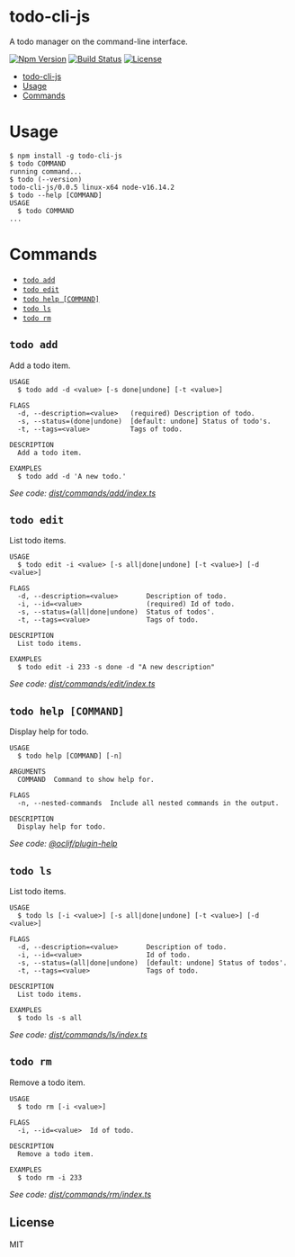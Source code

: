 # todo-cli-js

A todo manager on the command-line interface.

[![Npm Version](https://img.shields.io/npm/v/todo-cli-js.svg?logo=npm&style=flat-square)](https://www.npmjs.com/package/todo-cli-js)
[![Build Status](https://img.shields.io/github/workflow/status/shalldie/todo-cli-js/ci?label=build&logo=github&style=flat-square)](https://github.com/shalldie/todo-cli-js/actions)
[![License](https://img.shields.io/github/license/shalldie/todo-cli-js?logo=github&style=flat-square)](https://github.com/shalldie/todo-cli-js)

<!-- toc -->
* [todo-cli-js](#todo-cli-js)
* [Usage](#usage)
* [Commands](#commands)
<!-- tocstop -->

# Usage

<!-- usage -->
```sh-session
$ npm install -g todo-cli-js
$ todo COMMAND
running command...
$ todo (--version)
todo-cli-js/0.0.5 linux-x64 node-v16.14.2
$ todo --help [COMMAND]
USAGE
  $ todo COMMAND
...
```
<!-- usagestop -->

# Commands

<!-- commands -->
* [`todo add`](#todo-add)
* [`todo edit`](#todo-edit)
* [`todo help [COMMAND]`](#todo-help-command)
* [`todo ls`](#todo-ls)
* [`todo rm`](#todo-rm)

## `todo add`

Add a todo item.

```
USAGE
  $ todo add -d <value> [-s done|undone] [-t <value>]

FLAGS
  -d, --description=<value>   (required) Description of todo.
  -s, --status=(done|undone)  [default: undone] Status of todo's.
  -t, --tags=<value>          Tags of todo.

DESCRIPTION
  Add a todo item.

EXAMPLES
  $ todo add -d 'A new todo.'
```

_See code: [dist/commands/add/index.ts](https://github.com/shalldie/todo-cli-js/blob/v0.0.5/dist/commands/add/index.ts)_

## `todo edit`

List todo items.

```
USAGE
  $ todo edit -i <value> [-s all|done|undone] [-t <value>] [-d <value>]

FLAGS
  -d, --description=<value>       Description of todo.
  -i, --id=<value>                (required) Id of todo.
  -s, --status=(all|done|undone)  Status of todos'.
  -t, --tags=<value>              Tags of todo.

DESCRIPTION
  List todo items.

EXAMPLES
  $ todo edit -i 233 -s done -d "A new description"
```

_See code: [dist/commands/edit/index.ts](https://github.com/shalldie/todo-cli-js/blob/v0.0.5/dist/commands/edit/index.ts)_

## `todo help [COMMAND]`

Display help for todo.

```
USAGE
  $ todo help [COMMAND] [-n]

ARGUMENTS
  COMMAND  Command to show help for.

FLAGS
  -n, --nested-commands  Include all nested commands in the output.

DESCRIPTION
  Display help for todo.
```

_See code: [@oclif/plugin-help](https://github.com/oclif/plugin-help/blob/v5.1.12/src/commands/help.ts)_

## `todo ls`

List todo items.

```
USAGE
  $ todo ls [-i <value>] [-s all|done|undone] [-t <value>] [-d <value>]

FLAGS
  -d, --description=<value>       Description of todo.
  -i, --id=<value>                Id of todo.
  -s, --status=(all|done|undone)  [default: undone] Status of todos'.
  -t, --tags=<value>              Tags of todo.

DESCRIPTION
  List todo items.

EXAMPLES
  $ todo ls -s all
```

_See code: [dist/commands/ls/index.ts](https://github.com/shalldie/todo-cli-js/blob/v0.0.5/dist/commands/ls/index.ts)_

## `todo rm`

Remove a todo item.

```
USAGE
  $ todo rm [-i <value>]

FLAGS
  -i, --id=<value>  Id of todo.

DESCRIPTION
  Remove a todo item.

EXAMPLES
  $ todo rm -i 233
```

_See code: [dist/commands/rm/index.ts](https://github.com/shalldie/todo-cli-js/blob/v0.0.5/dist/commands/rm/index.ts)_
<!-- commandsstop -->

## License

MIT
